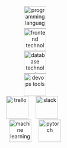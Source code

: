 <div align="center">
  <!-- Languages -->
  <img src="https://skillicons.dev/icons?i=python,java,html,css,js,ts," height="60" alt="programming languages" />
  <br/>
  
  <!-- Frontend -->
  <img src="https://skillicons.dev/icons?i=react,nextjs,tailwind,figma,nodejs" height="60" alt="frontend technologies" />
  <br/>
  
  <!-- Databases -->
  <img src="https://skillicons.dev/icons?i=mysql,mongodb" height="60" alt="database technologies" />
  <br/>
  
  <!-- DevOps & Tools -->
  <img src="https://skillicons.dev/icons?i=aws,git,github" height="60" alt="devops tools" />
  <br/>
  
  <!-- Other Tools -->
  <img src="https://cdn.jsdelivr.net/gh/devicons/devicon/icons/trello/trello-plain.svg" height="60" alt="trello" />
  <img width="12" />
  <img src="https://cdn.jsdelivr.net/gh/devicons/devicon/icons/slack/slack-original.svg" height="60" alt="slack" />
  <img width="12" />
  <br/>
  
  <!-- Machine Learning -->
  <img src="https://skillicons.dev/icons?i=tensorflow" height="60" alt="machine learning" />
  <img width="12" />
  <img src="https://cdn.jsdelivr.net/gh/devicons/devicon/icons/pytorch/pytorch-original.svg" height="60" alt="pytorch" />
</div>
